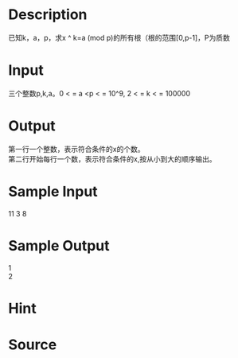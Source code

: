 
# Description

<div class="content"><p>已知k，a，p，求x ^ k=a (mod p)的所有根（根的范围[0,p-1]，P为质数</p></div>

# Input

<div class="content"><p>三个整数p,k,a。0 &lt; = a &lt;p &lt; = 10^9, 2 &lt; = k &lt; = 100000</p></div>

# Output

<div class="content"><div>第一行一个整数，表示符合条件的x的个数。</div>
<div>第二行开始每行一个数，表示符合条件的x,按从小到大的顺序输出。</div></div>

# Sample Input

<div class="content"><span class="sampledata">11 3 8 </span></div>

# Sample Output

<div class="content"><span class="sampledata">1<br/>
2</span></div>

# Hint

<div class="content"><p></p></div>

# Source

<div class="content"><p><a href="problemset.php?search="></a></p></div>


